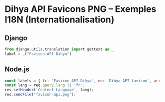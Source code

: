 # Dihya API Favicons PNG – Exemples I18N (Internationalisation)

## Django
```python
from django.utils.translation import gettext as _
label = _("Favicon API Dihya")
```

## Node.js
```js
const labels = { fr: 'Favicon API Dihya', en: 'Dihya API favicon', ar: 'أيقونة ديهيا', tzm: 'Agan Dihya' };
const lang = req.query.lang || 'fr';
res.setHeader('Content-Language', lang);
res.sendFile('favicon-api.png');
```
